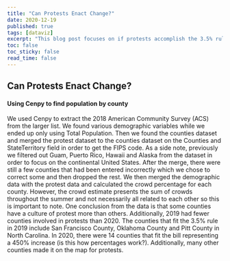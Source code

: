 ```yaml
---
title: "Can Protests Enact Change?"
date: 2020-12-19
published: true
tags: [dataviz]
excerpt: "This blog post focuses on if protests accomplish the 3.5% rule"
toc: false
toc_sticky: false
read_time: false
---
```


## Can Protests Enact Change?
#### Using Cenpy to find population by county

   We used Cenpy to extract the 2018 American Community Survey (ACS) from the larger list. We found various demographic variables while we ended up only using Total Population. Then we found the counties dataset and merged the protest dataset to the counties dataset on the Counties and StateTerritory field in order to get the FIPS code. As a side note, previously we filtered out Guam, Puerto Rico, Hawaii and Alaska from the dataset in order to focus on the continental United States. After the merge, there were still a few counties that had been entered incorrectly which we chose to correct some and then dropped the rest. We then merged the demographic data with the protest data and calculated the crowd percentage for each county. However, the crowd estimate presents the sum of crowds throughout the summer and not necessarily all related to each other so this is important to note. One conclusion from the data is that some counties have a culture of protest more than others. Additionally, 2019 had fewer counties involved in protests than 2020. The counties that fit the 3.5% rule in 2019 include San Francisco County, Oklahoma County and Pitt County in North Carolina. In 2020, there were 14 counties that fit the bill representing a 450% increase (is this how percentages work?). Additionally, many other counties made it on the map for protests. 
